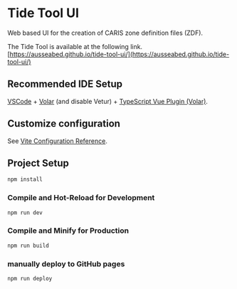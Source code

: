 # Tide Tool UI

Web based UI for the creation of CARIS zone definition files (ZDF).

The Tide Tool is available at the following link.
    [https://ausseabed.github.io/tide-tool-ui/](https://ausseabed.github.io/tide-tool-ui/)

## Recommended IDE Setup

[VSCode](https://code.visualstudio.com/) + [Volar](https://marketplace.visualstudio.com/items?itemName=Vue.volar) (and disable Vetur) + [TypeScript Vue Plugin (Volar)](https://marketplace.visualstudio.com/items?itemName=Vue.vscode-typescript-vue-plugin).

## Customize configuration

See [Vite Configuration Reference](https://vitejs.dev/config/).

## Project Setup

```sh
npm install
```

### Compile and Hot-Reload for Development

```sh
npm run dev
```

### Compile and Minify for Production

```sh
npm run build
```

### manually deploy to GitHub pages

```sh
npm run deploy
```
